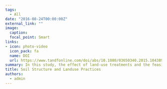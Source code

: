 ```yaml
---
tags:
  - All
date: "2016-08-24T00:00:00Z"
external_link: ""
image:
  caption: 
  focal_point: Smart
links:
- icon: photo-video
  icon_pack: fa
  name: DOI
  url: https://www.tandfonline.com/doi/abs/10.1080/03650340.2015.1043898
summary: In this study, the effect of land-use treatments and the feasibility of fractal dimension to quantify soil aggregate stability were investigated. For this purpose, the non-linear fractal dimension, linear fractal dimension and the mean weight diameter of aggregates were compared. 
title: Soil Structure and Landuse Practices
authors: 
  - admin
---
```

